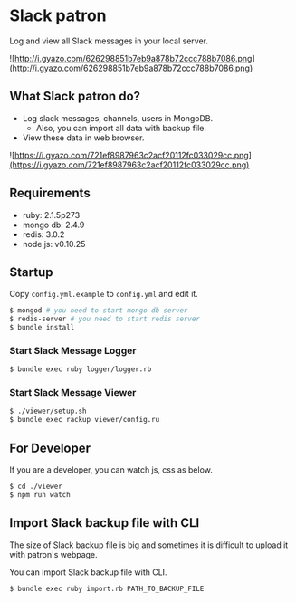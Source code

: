 # Slack patron

Log and view all Slack messages in your local server.

![http://i.gyazo.com/626298851b7eb9a878b72ccc788b7086.png](http://i.gyazo.com/626298851b7eb9a878b72ccc788b7086.png)

## What Slack patron do?

- Log slack messages, channels, users in MongoDB.
  - Also, you can import all data with backup file.
- View these data in web browser.

![https://i.gyazo.com/721ef8987963c2acf20112fc033029cc.png](https://i.gyazo.com/721ef8987963c2acf20112fc033029cc.png)

## Requirements

- ruby: 2.1.5p273
- mongo db: 2.4.9
- redis: 3.0.2
- node.js: v0.10.25

## Startup

Copy `config.yml.example` to `config.yml` and edit it.

```sh
$ mongod # you need to start mongo db server
$ redis-server # you need to start redis server
$ bundle install
```

### Start Slack Message Logger

```sh
$ bundle exec ruby logger/logger.rb
```

### Start Slack Message Viewer

```sh
$ ./viewer/setup.sh
$ bundle exec rackup viewer/config.ru
```

## For Developer

If you are a developer, you can watch js, css as below.

```sh
$ cd ./viewer
$ npm run watch
```

## Import Slack backup file with CLI

The size of Slack backup file is big and sometimes it is difficult to upload it with patron's webpage.

You can import Slack backup file with CLI.

```sh
$ bundle exec ruby import.rb PATH_TO_BACKUP_FILE
```

